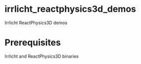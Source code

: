 # irrlicht_reactphysics3d_demos
Irrlicht ReactPhysics3D demos

# Prerequisites
Irrlicht and ReactPhysics3D binaries
